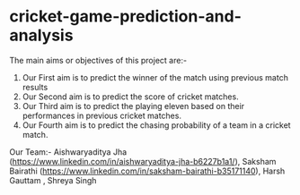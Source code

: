 # cricket-game-prediction-and-analysis

The main aims or objectives of this project are:-
1.  Our First aim is to predict the winner of the match using previous match results
2.  Our Second aim is to predict the score of cricket matches.
3.  Our Third aim is to predict the playing eleven based on their performances in previous cricket matches.
4.  Our Fourth aim is to predict the chasing probability of a team in a cricket match.

Our Team:- Aishwaryaditya Jha (https://www.linkedin.com/in/aishwaryaditya-jha-b6227b1a1/),
           Saksham Bairathi (https://www.linkedin.com/in/saksham-bairathi-b35171140),
           Harsh Gauttam ,
           Shreya Singh
